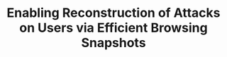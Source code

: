 ---
title: "Enabling Reconstruction of Attacks on Users via Efficient Browsing Snapshots"
collection: publications
permalink: /publication/2017-chromepic
year: 2017
conference: '24th Annual Network and Distributed System Security Symposium (NDSS)'
authors: ['Phani Vadrevu', 'Jienan Liu', 'Bo Li', 'Babak Rahbarinia', 'Kyu Hyung Lee', 'Roberto Perdisci']
location: 'San Diego, U.S.A.'
accepted: '68'
submitted: '423'
paper_url: '/files/papers/chromepic.pdf'
video_url: 'https://www.youtube.com/watch?v=iIgTjHr1w0o'
---